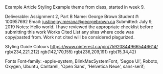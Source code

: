 Example Article Styling
Example theme from class, started in week 9.

Deliverable:  Assignment 2, Part B
Name:         George Brown
Student #:    100957692
Email:        justinejoy.merana@georgebrown.ca
Submitted:    July 9, 2019
Notes:        Hello world.
 I have reviewed the appropriate checklist before submitting this work
Works Cited
List any sites where code was copy/pasted from. Work not cited will be considered plagurized.

Styling Guide
Colours
https://www.pinterest.ca/pin/759208449665446614/
 rgb(234,221,212)
 rgb(142,170,155)
 rgb(236,209,191)
 rgb(15,34,42)

Fonts
Font-family: -apple-system, BlinkMacSystemFont, 'Segoe UI', Roboto, Oxygen, Ubuntu, Cantarell, 'Open Sans', 'Helvetica Neue', sans-serif;
